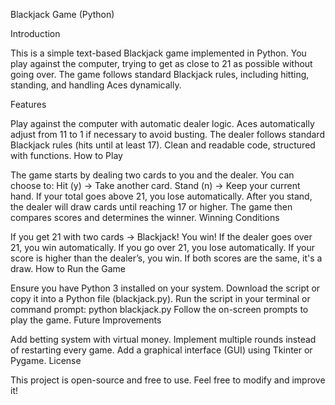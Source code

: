 Blackjack Game (Python)

Introduction

This is a simple text-based Blackjack game implemented in Python. You play against the computer, trying to get as close to 21 as possible without going over. The game follows standard Blackjack rules, including hitting, standing, and handling Aces dynamically.

Features

Play against the computer with automatic dealer logic.
Aces automatically adjust from 11 to 1 if necessary to avoid busting.
The dealer follows standard Blackjack rules (hits until at least 17).
Clean and readable code, structured with functions.
How to Play

The game starts by dealing two cards to you and the dealer.
You can choose to:
Hit (y) → Take another card.
Stand (n) → Keep your current hand.
If your total goes above 21, you lose automatically.
After you stand, the dealer will draw cards until reaching 17 or higher.
The game then compares scores and determines the winner.
Winning Conditions

If you get 21 with two cards → Blackjack! You win!
If the dealer goes over 21, you win automatically.
If you go over 21, you lose automatically.
If your score is higher than the dealer’s, you win.
If both scores are the same, it's a draw.
How to Run the Game

Ensure you have Python 3 installed on your system.
Download the script or copy it into a Python file (blackjack.py).
Run the script in your terminal or command prompt:
python blackjack.py
Follow the on-screen prompts to play the game.
Future Improvements

Add betting system with virtual money.
Implement multiple rounds instead of restarting every game.
Add a graphical interface (GUI) using Tkinter or Pygame.
License

This project is open-source and free to use. Feel free to modify and improve it!
